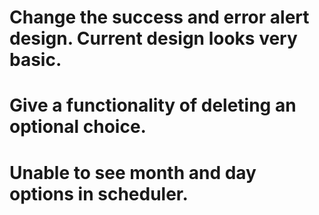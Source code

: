# Change the success and error alert design. Current design looks very basic.
# Give a functionality of deleting an optional choice.
# Unable to see month and day options in scheduler.